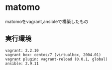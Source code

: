 # matomo
matomoをvagrant,ansibleで構築したもの

## 実行環境
```
vagrant: 2.2.10
vagrant box: centos/7 (virtualbox, 2004.01)
vagrant plugin: vagrant-reload (0.0.1, global)
ansible: 2.9.11
```